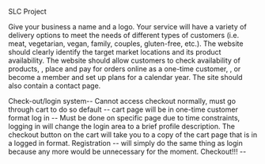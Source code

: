 SLC Project


 Give your business a name and a logo.
Your service will have a variety of delivery options to meet the needs of different types of customers (i.e. meat, vegetarian, vegan, family, couples, gluten-free, etc.).
The website should clearly identify the target market locations and its product availability.
The website should allow customers to check availability of products,
\, place and pay for orders online as a one-time customer,
\, or become a member
  and set up plans for a calendar year.
 The site should also contain a contact page.













Check-out/login system--
  Cannot access checkout normally, must go through cart to do so
  default -- cart page will be in one-time customer format
  log in -- Must be done on specific page due to time constraints, logging in will change the login area to a brief profile description. The checkout button on the cart will take you to a copy of the cart page that is in a logged in format.
  Registration -- will simply do the same thing as login because any more would be unnecessary for the moment.
  Checkout!!! --
